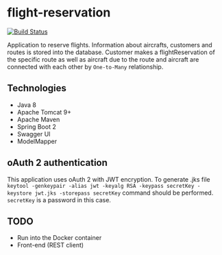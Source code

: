 # flight-reservation
[![Build Status](https://travis-ci.com/sergeivisotsky/flight-reservation.svg?branch=master)](https://travis-ci.com/sergeivisotsky/flight-reservation)

Application to reserve flights.
Information about aircrafts, customers and routes is stored into the database.
Customer makes a flightReservation of the specific route as well as aircraft due to the route and aircraft are connected with each other by `One-to-Many` relationship.

## Technologies
* Java 8
* Apache Tomcat 9+
* Apache Maven
* Spring Boot 2
* Swagger UI
* ModelMapper

## oAuth 2 authentication
This application uses oAuth 2 with JWT encryption.
To generate .jks file `keytool -genkeypair -alias jwt -keyalg RSA -keypass secretKey -keystore jwt.jks -storepass secretKey` command should be performed.
`secretKey` is a password in this case.

## TODO 
* Run into the Docker container
* Front-end (REST client)